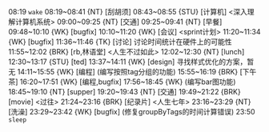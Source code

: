 08:19 `wake`
08:19~08:41 {NT} [刮胡须]
08:43~08:55 {STU} [计算机] <深入理解计算机系统>
09:00~09:25 {NT} [交通]
09:25~09:41 {NT} [早餐]
09:48~10:10 {WK} [bugfix] <WA>
10:10~11:20 {WK} [会议] <sprint计划>
11:20~11:34 {WK} [bugfix]
11:36~11:46 {TK} [讨论] 讨论时间统计在硬件上的可能性
11:55~12:02 {BRK} [rb,林语堂] <人生不过如此>
12:02~12:30 {NT} [lunch]
12:30~13:17 {STU} [ted] <OTD>
13:37~14:11 {WK} [design] <WA> 寻找样式优化的方案，暂无
14:11~15:55 {WK} [编程] <life-time-tracker> (编写按照tag分组的功能)
15:55~16:19 {BRK} [下午茶]
16:20~17:51 {WK} [编程,bugfix] <WA>
17:56~18:45 {WK} <life-time-tracker> (编写bar图功能)
18:45~19:10 {NT} [supper]
19:20~19:43 {NT} [交通]
19:49~21:22 {BRK} [movie] <过往>
21:24~23:16 {BRK} [纪录片] <人生七年>
23:16~23:29 {NT} [洗澡]
23:29~23:42 {WK} [bugfix] <life-time-tracker> (修复groupByTags的时间计算错误)
23:50 `sleep`